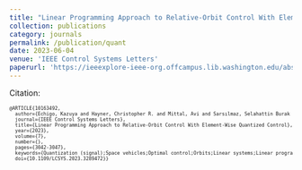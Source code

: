 ```yaml
---
title: "Linear Programming Approach to Relative-Orbit Control With Element-Wise Quantized Control"
collection: publications
category: journals
permalink: /publication/quant
date: 2023-06-04
venue: 'IEEE Control Systems Letters'
paperurl: 'https://ieeexplore-ieee-org.offcampus.lib.washington.edu/abstract/document/10163492'
---
```


<!--more-->

Citation:
<div style="font-size:0.6em;">
<pre>
@ARTICLE{10163492,
  author={Echigo, Kazuya and Hayner, Christopher R. and Mittal, Avi and Sarsılmaz, Selahattin Burak and Harris, Matthew W. and Açıkmeşe, Behçet},
  journal={IEEE Control Systems Letters}, 
  title={Linear Programming Approach to Relative-Orbit Control With Element-Wise Quantized Control}, 
  year={2023},
  volume={7},
  number={},
  pages={3042-3047},
  keywords={Quantization (signal);Space vehicles;Optimal control;Orbits;Linear systems;Linear programming;Attitude control;Optimal control;linear systems;convex relaxations},
  doi={10.1109/LCSYS.2023.3289472}}
</pre>
</div>